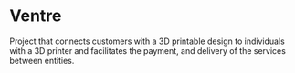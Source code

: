 # Ventre
Project that connects customers with a 3D printable design to individuals with a 3D printer and facilitates the payment, and delivery of the services between entities.
